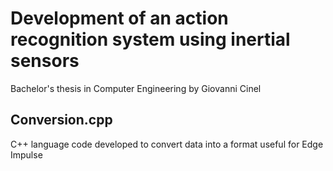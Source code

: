 # Development of an action recognition system using inertial sensors
Bachelor's thesis in Computer Engineering by Giovanni Cinel

## Conversion.cpp
C++ language code developed to convert data into a format useful for Edge Impulse
